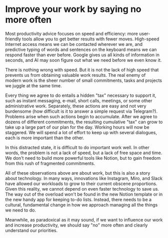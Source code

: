 # Improve your work by saying no more often

Most productivity advice focuses on speed and efficiency: more user-friendly tools allow you to get better results with fewer moves. High-speed Internet access means we can be contacted wherever we are, and predictive typing of words and sentences on the keyboard means we can respond faster than ever before. Google gives us all kinds of information in seconds, and AI may soon figure out what we need before we even know it.

There is nothing wrong with speed. But it is not the lack of high speed that prevents us from obtaining valuable work results. The real enemy of modern work is the sheer number of small commitments, tasks and projects we juggle at the same time.

Every thing we agree to do entails a hidden "tax" necessary to support it, such as instant messaging, e-mail, short calls, meetings, or some other administrative work. Separately, these actions are easy and not very burdensome (how difficult is it to answer a simple request via Telegram?). Problems arise when such actions begin to accumulate. After we agree to dozens of different commitments, the resulting cumulative "tax" can grow to take up a large part of our plan for the day. Working hours will now be staggered. We will spend a lot of effort to keep up with several dialogues, each is more important than the other.

In this distracted state, it is difficult to do important work well. In other words, the problem is not a lack of speed, but a lack of free space and time. We don't need to build more powerful tools like Notion, but to gain freedom from this rush of fragmented commitments.

All of these observations above are about work, but this is also a story about technology. In many ways, innovations like Instagram, Miro, and Slack have allowed our workloads to grow to their current obscene proportions. Given this reality, we cannot depend on even faster technology to save us. The way out of the overload won't be found in the new Notion template or in the new handy app for keeping to-do lists. Instead, there needs to be a cultural, fundamental change in how we approach managing all the things we need to do.

Meanwhile, as paradoxical as it may sound, if we want to influence our work and increase productivity, we should say "no" more often and clearly understand our priorities.